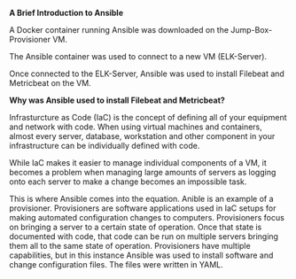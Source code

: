 **A Brief Introduction to Ansible**

A Docker container running Ansible was downloaded on the Jump-Box-Provisioner VM.

The Ansible container was used to connect to a new VM (ELK-Server).

Once connected to the ELK-Server, Ansible was used to install Filebeat and Metricbeat on the VM.

**Why was Ansible used to install Filebeat and Metricbeat?**

Infrasturcture as Code (IaC) is the concept of defining all of your equipment and network with code. When using virtual machines and containers, almost every server, database, workstation and other component in your infrastructure can be individually defined with code.

While IaC makes it easier to manage individual components of a VM, it becomes a problem when managing large amounts of servers as logging onto each server to make a change becomes an impossible task. 

This is where Ansible comes into the equation. Anible is an example of a provisioner. Provisioners are software applications used in IaC setups for making automated configuration changes to computers. Provisioners focus on bringing a server to a certain state of operation. Once that state is documented with code, that code can be run on multiple servers bringing them all to the same state of operation. Provisioners have multiple capabilities, but in this instance Ansible was used to install software and change configuration files. The files were written in YAML.
